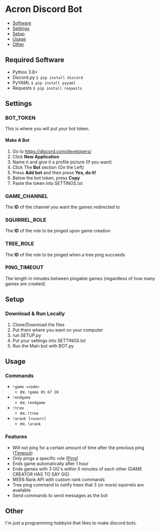 # **Acron Discord Bot**
* [Software](#required-software)
* [Settings](#settings)
* [Setup](#setup)
* [Usage](#usage)
* [Other](#other)
## **Required Software**
* Python 3.8+
* Discord.py `$ pip install discord`
* PyYAML `$ pip install pyyaml`
* Requests `$ pip install requests`

## **Settings**
### BOT_TOKEN
This is where you will put your bot token.
#### Make A Bot
1. Go to https://discord.com/developers/
2. Click **New Application**
3. Name it and give it a profile picture (If you want)
4. Click The **Bot** section (On the Left)
5. Press **Add bot** and then press **Yes, do it!**
6. Below the bot token, press **Copy**
7. Paste the token into SETTINGS.txt

### GAME_CHANNEL
The **ID** of the channel you want the games redirected to

### SQUIRREL_ROLE
The **ID** of the role to be pinged upon game creation

### TREE_ROLE
The **ID** of the role to be pinged when a tree ping succeeds

### PING_TIMEOUT
The length in minutes between pingable games (regardless of how many games are created)

## **Setup**
### Download & Run Locally
1. Clone/Download the files
2. Put them where you want on your computer
3. run SETUP.py
4. Put your settings into SETTINGS.txt
5. Run the Main bot with BOT.py

## **Usage**
### Commands

* `!game <code>`
  - ex. `!game 05 67 28`
* `!endgame`
  - ex. `!endgame`
* `!tree`
  - ex. `!tree`
* `!arank [<user>]`
  - ex. `!arank`

### Features
* Will not ping for a certain amount of time after the previous ping ([Timeout](#ping_timeout))
* Only pings a specific role ([Ping](#ping_role))
* Ends game automatically after 1 hour
* Ends games with 3 GG's within 5 minutes of each other (GAME CREATOR HAS TO SAY GG)
* MEE6 Rank API with custom rank commands
* Tree ping command to notify trees that 3 (or more) squirrels are available
* Send commands to send messages as the bot

## **Other**
I'm just a programming hobbyist that likes to make discord bots.
